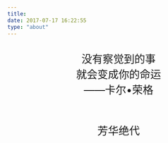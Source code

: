 ```yaml
---
title: 
date: 2017-07-17 16:22:55
type: "about"
---
```

<br/>
<center><font size=5>
没有察觉到的事<br/>
就会变成你的命运<br/>
 ——卡尔•荣格<br/>
<br/>
<br/>
芳华绝代
</font></center>

